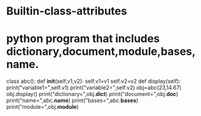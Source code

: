 # Builtin-class-attributes
# python program that includes dictionary,document,module,bases,name.
class abc():
    def __init__(self,v1,v2):
        self.v1=v1
        self.v2=v2
    def display(self):
        print("variable1=",self.v1)
        print("variable2=",self.v2)
obj=abc(23,14.67)
obj.display()
print("dictionary=",obj.__dict__)
print("document=",obj.__doc__)
print("name=",abc.__name__)
print("bases=",abc.__bases__)
print("module=",obj.__module__)
